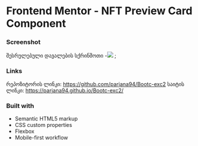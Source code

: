 # Frontend Mentor - NFT Preview Card Component

### Screenshot

შესრულებული დავალების სქრინშოთი -![](Untitled.png) ;

### Links

რეპოზიტორის ლინკი: https://github.com/parjana94/Bootc-exc2
საიტის ლინკი: https://parjana94.github.io/Bootc-exc2/

### Built with

- Semantic HTML5 markup
- CSS custom properties
- Flexbox
- Mobile-first workflow
